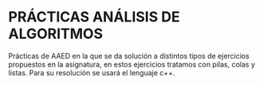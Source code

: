 # PRÁCTICAS ANÁLISIS DE ALGORITMOS

Prácticas de AAED en la que se da solución a distintos tipos de ejercicios propuestos en la asignatura, en estos ejercicios tratamos con pilas, colas y listas. Para su resolución se usará el lenguaje c++.
